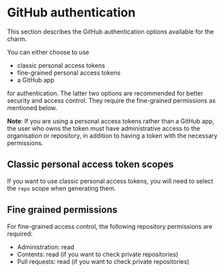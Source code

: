 <!-- vale Canonical.007-Headings-sentence-case = NO -->
# GitHub authentication
<!-- vale Canonical.007-Headings-sentence-case = YES -->

This section describes the GitHub authentication options available for the charm.

You can either choose to use

- classic personal access tokens
- fine-grained personal access tokens
- a GitHub app

for authentication. The latter two options are recommended for better security and access control.
They require the fine-grained permissions as mentioned below.

**Note**:  If you are using a personal access tokens rather than a GitHub app,
the user who owns the token must have administrative access to the organisation or repository,
in addition to having a token with the necessary permissions.


## Classic personal access token scopes

If you want to use classic personal access tokens, you will need to select the `repo` 
scope when generating them.

## Fine grained permissions

For fine-grained access control, the following repository permissions are required:

- Administration: read
- Contents: read (if you want to check private repositories)
- Pull requests: read (if you want to check private repositories)